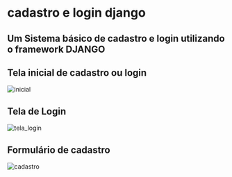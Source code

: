 # cadastro e login django
## Um Sistema básico de cadastro e login utilizando o framework DJANGO

## Tela inicial de cadastro ou login
![inicial](https://user-images.githubusercontent.com/73205402/198889698-a03b28c2-907e-4cdb-850d-700198d6c6cc.png)

## Tela de Login
![tela_login](https://user-images.githubusercontent.com/73205402/198889704-d92eb14d-adca-4cde-9fb6-3b8c5fa65cb5.png)

## Formulário de cadastro
![cadastro](https://user-images.githubusercontent.com/73205402/198889709-614661b6-cf69-4d4d-9cbf-68c141f4cf10.png)
